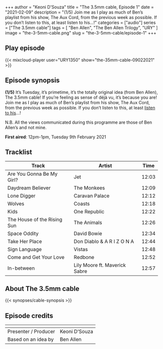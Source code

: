 +++
author = "Keoni D'Souza"
title = "The 3.5mm cable, Episode 1"
date = "2021-02-09"
description = "(1/5) Join me as I play as much of Ben’s playlist from his show, The Aux Cord, from the previous week as possible. If you don’t listen to this, at least listen to his…!"
categories = ["audio"]
series = ["The 3.5mm cable"]
tags = [
    "Ben Allen",
    "The Ben Allen Trilogy",
    "URY"
]
image = "the-3-5mm-cable.png"
slug = "the-3-5mm-cable/episode-1"
+++

## Play episode

{{< mixcloud-player user="URY1350" show="the-35mm-cable-09022021" >}}

## Episode synopsis

**(1/5)** It’s Tuesday, it’s primetime, it’s the totally original idea (from Ben Allen), The 3.5mm cable! If you’re feeling as sense of déjà vu, it’s because you are! Join me as I play as much of Ben’s playlist from his show, The Aux Cord, from the previous week as possible. If you don’t listen to this, at least [listen to his](https://ury.org.uk/schedule/shows/14044)…!

N.B. All the views communicated during this programme are those of Ben Allen’s and not mine.

**First aired**: 12pm-1pm, Tuesday 9th February 2021

## Tracklist

| Track | Artist | Time |
| --- | --- | --- |
| Are You Gonna Be My Girl?	| Jet | 12:03 |
| Daydream Believer	| The Monkees | 12:09 |
| Lone Digger | Caravan Palace | 12:12 |
| Wolves | Coasts | 12:18 |
| Kids | One Republic | 12:22 |
| The House of the Rising Sun | The Animals | 12:26 |
| Space Oddity | David Bowie | 12:34 |
| Take Her Place | Don Diablo & A R I Z O N A | 12:44 |
| Sign Language | Vistas | 12:48 |
| Come and Get Your Love | Redbone | 12:52 |
| In-between | Lily Moore ft. Maverick Sabre | 12:57 |

## About The 3.5mm cable

{{< synopses/cable-synopsis >}}

## Episode credits

| []() | []() |
| --- | --- |
| Presenter / Producer | Keoni D’Souza |
| Based on an idea by | Ben Allen |